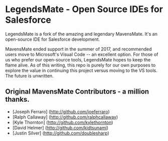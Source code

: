 # LegendsMate - Open Source IDEs for Salesforce

LegendsMate is a fork of the amazing and legendary MavensMate. It's an open-source IDE for Salesforce development.

MavensMate ended support in the summer of 2017, and recommended users move to Microsoft's Visual Code -- an excellent option. For those of us who prefer our open-source tools, LegendsMate hopes to keep the flame alive. As of this writing, this repo is purely for our own purposes to explore the value in continuing this project versus moving to the VS tools. The future is unwritten.

## Original MavensMate Contributors - a million thanks.

- [Joseph Ferraro] (http://github.com/joeferraro)
- [Ralph Callaway] (http://github.com/ralphcallaway)
- [Kyle Thornton] (http://github.com/kylethornton)
- [David Helmer] (http://github.com/kidtsunami)
- [Justin Silver] (http://github.com/doublesharp)

